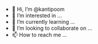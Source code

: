 - 👋 Hi, I’m @kantipoom
- 👀 I’m interested in ...
- 🌱 I’m currently learning ...
- 💞️ I’m looking to collaborate on ...
- 📫 How to reach me ...

<!---
kantipoom/kantipoom is a ✨ special ✨ repository because its `README.md` (this file) appears on your GitHub profile.
You can click the Preview link to take a look at your changes.
--->
